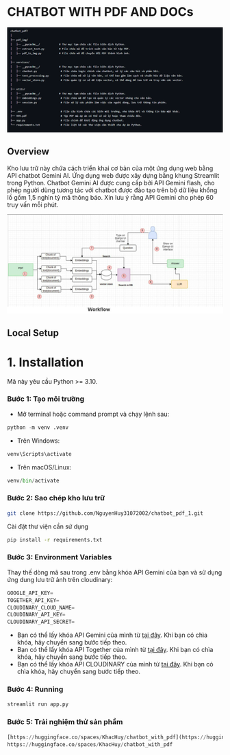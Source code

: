 # CHATBOT WITH PDF AND DOCs
![Miêu tả source code](https://github.com/NguyenHuy31072002/chatbot_pdf_1/blob/main/img/pdf.png)

## Overview
Kho lưu trữ này chứa cách triển khai cơ bản của một ứng dụng web bằng API chatbot Gemini AI. Ứng dụng web được xây dựng bằng khung Streamlit trong Python. Chatbot Gemini AI được cung cấp bởi API Gemini flash, cho phép người dùng tương tác với chatbot được đào tạo trên bộ dữ liệu khổng lồ gồm 1,5 nghìn tỷ mã thông báo. 
Xin lưu ý rằng API Gemini cho phép 60 truy vấn mỗi phút.

![Cấu trúc tổng quan của dự án](https://github.com/NguyenHuy31072002/chatbot_pdf_1/blob/main/img/workflow.png)

## Local Setup
# 1. Installation
Mã này yêu cầu Python >= 3.10.

### Bước 1: Tạo môi trường
- Mở terminal hoặc command prompt và chạy lệnh sau:
```python
python -m venv .venv
```
- Trên Windows:
```python
venv\Scripts\activate
```
- Trên macOS/Linux:
```python
venv/bin/activate
```

### Bước 2: Sao chép kho lưu trữ
```bash
git clone https://github.com/NguyenHuy31072002/chatbot_pdf_1.git
```
Cài đặt thư viện cần sử dụng
```bash
pip install -r requirements.txt
```


### Bước 3: Environment Variables
Thay thế dòng mã sau trong .env bằng khóa API Gemini của bạn và sử dụng ứng dung lưu trữ ảnh trên cloudinary:
```python
GOOGLE_API_KEY=
TOGETHER_API_KEY=
CLOUDINARY_CLOUD_NAME=
CLOUDINARY_API_KEY=
CLOUDINARY_API_SECRET=
```
- Bạn có thể lấy khóa API Gemini của mình từ [tại đây](https://makersuite.google.com/app/apikey). Khi bạn có chìa khóa, hãy chuyển sang bước tiếp theo.
- Bạn có thể lấy khóa API Together của mình từ [tại đây](https://api.together.ai/). Khi bạn có chìa khóa, hãy chuyển sang bước tiếp theo.
- Bạn có thể lấy khóa API CLOUDINARY của mình từ [tại đây](https://cloudinary.com/documentation/admin_api). Khi bạn có chìa khóa, hãy chuyển sang bước tiếp theo.

### Bước 4: Running
```python
streamlit run app.py
```

### Bước 5: Trải nghiệm thử sản phẩm
```python
[https://huggingface.co/spaces/KhacHuy/chatbot_with_pdf](https://huggingface.co/spaces/KhacHuy/chatbot_with_pdf)
https://huggingface.co/spaces/KhacHuy/chatbot_with_pdf
```
